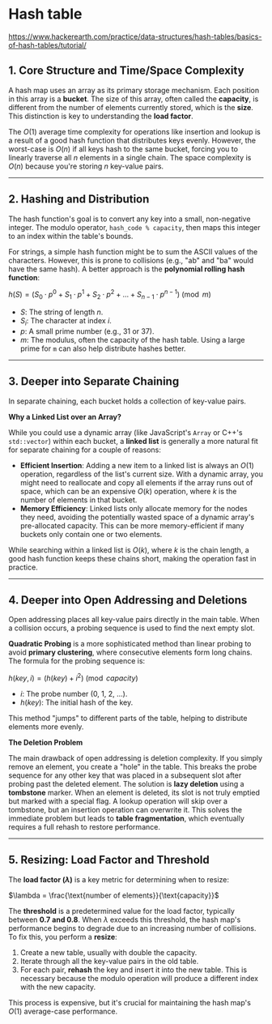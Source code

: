 # Hash table

https://www.hackerearth.com/practice/data-structures/hash-tables/basics-of-hash-tables/tutorial/


## 1. Core Structure and Time/Space Complexity

A hash map uses an array as its primary storage mechanism. Each position in this array is a **bucket**. The size of this array, often called the **capacity**, is different from the number of elements currently stored, which is the **size**. This distinction is key to understanding the **load factor**.

The $O(1)$ average time complexity for operations like insertion and lookup is a result of a good hash function that distributes keys evenly. However, the worst-case is $O(n)$ if all keys hash to the same bucket, forcing you to linearly traverse all $n$ elements in a single chain. The space complexity is $O(n)$ because you're storing $n$ key-value pairs.

---

## 2. Hashing and Distribution

The hash function's goal is to convert any key into a small, non-negative integer. The modulo operator, `hash_code % capacity`, then maps this integer to an index within the table's bounds.

For strings, a simple hash function might be to sum the ASCII values of the characters. However, this is prone to collisions (e.g., "ab" and "ba" would have the same hash). A better approach is the **polynomial rolling hash function**:

$h(S) = (S_0 \cdot p^0 + S_1 \cdot p^1 + S_2 \cdot p^2 + \dots + S_{n-1} \cdot p^{n-1}) \pmod m$

* $S$: The string of length $n$.
* $S_i$: The character at index $i$.
* $p$: A small prime number (e.g., 31 or 37).
* $m$: The modulus, often the capacity of the hash table. Using a large prime for `m` can also help distribute hashes better. 

---

## 3. Deeper into Separate Chaining

In separate chaining, each bucket holds a collection of key-value pairs.

**Why a Linked List over an Array?**

While you could use a dynamic array (like JavaScript's `Array` or C++'s `std::vector`) within each bucket, a **linked list** is generally a more natural fit for separate chaining for a couple of reasons:

* **Efficient Insertion**: Adding a new item to a linked list is always an $O(1)$ operation, regardless of the list's current size. With a dynamic array, you might need to reallocate and copy all elements if the array runs out of space, which can be an expensive $O(k)$ operation, where $k$ is the number of elements in that bucket.
* **Memory Efficiency**: Linked lists only allocate memory for the nodes they need, avoiding the potentially wasted space of a dynamic array's pre-allocated capacity. This can be more memory-efficient if many buckets only contain one or two elements.

While searching within a linked list is $O(k)$, where $k$ is the chain length, a good hash function keeps these chains short, making the operation fast in practice.

---

## 4. Deeper into Open Addressing and Deletions

Open addressing places all key-value pairs directly in the main table. When a collision occurs, a probing sequence is used to find the next empty slot.

**Quadratic Probing** is a more sophisticated method than linear probing to avoid **primary clustering**, where consecutive elements form long chains. The formula for the probing sequence is:

$h(key, i) = (h(key) + i^2) \pmod{capacity}$

* $i$: The probe number (0, 1, 2, ...).
* $h(key)$: The initial hash of the key.

This method "jumps" to different parts of the table, helping to distribute elements more evenly.

**The Deletion Problem**

The main drawback of open addressing is deletion complexity. If you simply remove an element, you create a "hole" in the table. This breaks the probe sequence for any other key that was placed in a subsequent slot after probing past the deleted element. The solution is **lazy deletion** using a **tombstone** marker. When an element is deleted, its slot is not truly emptied but marked with a special flag. A lookup operation will skip over a tombstone, but an insertion operation can overwrite it. This solves the immediate problem but leads to **table fragmentation**, which eventually requires a full rehash to restore performance. 

---

## 5. Resizing: Load Factor and Threshold

The **load factor ($\lambda$)** is a key metric for determining when to resize:

$\lambda = \frac{\text{number of elements}}{\text{capacity}}$

The **threshold** is a predetermined value for the load factor, typically between **0.7 and 0.8**. When $\lambda$ exceeds this threshold, the hash map's performance begins to degrade due to an increasing number of collisions. To fix this, you perform a **resize**:

1.  Create a new table, usually with double the capacity.
2.  Iterate through all the key-value pairs in the old table.
3.  For each pair, **rehash** the key and insert it into the new table. This is necessary because the modulo operation will produce a different index with the new capacity.

This process is expensive, but it's crucial for maintaining the hash map's $O(1)$ average-case performance.